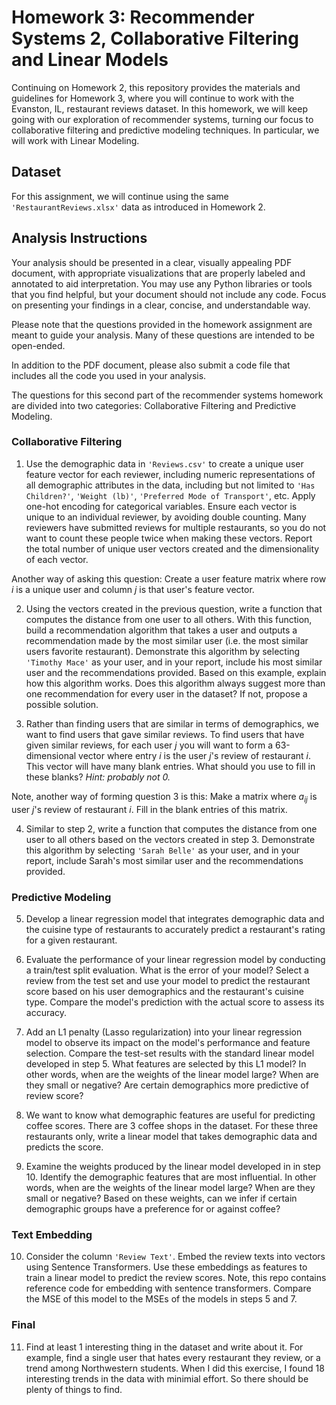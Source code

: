 # Homework 3: Recommender Systems 2, Collaborative Filtering and Linear Models
Continuing on Homework 2, this repository provides the materials and guidelines for Homework 3, where you will continue to work with the Evanston, IL, restaurant reviews dataset. In this homework, we will keep going with our exploration of recommender systems, turning our focus to collaborative filtering and predictive modeling techniques. In particular, we will work with Linear Modeling. 

## Dataset
For this assignment, we will continue using the same ``'RestaurantReviews.xlsx'`` data as introduced in Homework 2.

## Analysis Instructions
Your analysis should be presented in a clear, visually appealing PDF document, with appropriate visualizations that are properly labeled and annotated to aid interpretation. You may use any Python libraries or tools that you find helpful, but your document should not include any code. Focus on presenting your findings in a clear, concise, and understandable way.

Please note that the questions provided in the homework assignment are meant to guide your analysis. Many of these questions are intended to be open-ended.

In addition to the PDF document, please also submit a code file that includes all the code you used in your analysis.

The questions for this second part of the recommender systems homework are divided into two categories: Collaborative Filtering and Predictive Modeling.

### Collaborative Filtering

1. Use the demographic data in ``'Reviews.csv'`` to create a unique user feature vector for each reviewer, including numeric representations of all demographic attributes in the data, including but not limited to ``'Has Children?'``, ``'Weight (lb)'``, ``'Preferred Mode of Transport'``, etc. Apply one-hot encoding for categorical variables. Ensure each vector is unique to an individual reviewer, by avoiding double counting. Many reviewers have submitted reviews for multiple restaurants, so you do not want to count these people twice when making these vectors. Report the total number of unique user vectors created and the dimensionality of each vector.

Another way of asking this question: Create a user feature matrix where row $i$ is a unique user and column $j$ is that user's feature vector. 

2. Using the vectors created in the previous question, write a function that computes the distance from one user to all others. With this function, build a recommendation algorithm that takes a user and outputs a recommendation made by the most similar user (i.e. the most similar users favorite restaurant). Demonstrate this algorithm by selecting ``'Timothy Mace'`` as your user, and in your report, include his most similar user and the recommendations provided. Based on this example, explain how this algorithm works. Does this algorithm always suggest more than one recommendation for every user in the dataset? If not, propose a possible solution.
   
3. Rather than finding users that are similar in terms of demographics, we want to find users that gave similar reviews. To find users that have given similar reviews, for each user $j$ you will want to form a 63-dimensional vector where entry $i$ is the user $j$'s review of restaurant $i$. This vector will have many blank entries. What should you use to fill in these blanks? *Hint: probably not 0.*


Note, another way of forming question 3 is this: Make a matrix where $a_{ij}$ is user $j$'s review of restaurant $i$. Fill in the blank entries of this matrix. 

4. Similar to step 2, write a function that computes the distance from one user to all others based on the vectors created in step 3. Demonstrate this algorithm by selecting ``'Sarah Belle'`` as your user, and in your report, include Sarah's most similar user and the recommendations provided. 
   
### Predictive Modeling

5. Develop a linear regression model that integrates demographic data and the cuisine type of restaurants to accurately predict a restaurant's rating for a given restaurant.

6. Evaluate the performance of your linear regression model by conducting a train/test split evaluation. What is the error of your model? Select a review from the test set and use your model to predict the restaurant score based on his user demographics and the restaurant's cuisine type. Compare the model's prediction with the actual score to assess its accuracy.

7. Add an L1 penalty (Lasso regularization) into your linear regression model to observe its impact on the model's performance and feature selection. Compare the test-set results with the standard linear model developed in step 5. What features are selected by this L1 model? In other words, when are the weights of the linear model large? When are they small or negative? Are certain demographics more predictive of review score?

8. We want to know what demographic features are useful for predicting coffee scores. There are 3 coffee shops in the dataset. For these three restaurants only, write a linear model that takes demographic data and predicts the score.
    
9. Examine the weights produced by the linear model developed in in step 10. Identify the demographic features that are most influential. In other words, when are the weights of the linear model large? When are they small or negative? Based on these weights, can we infer if certain demographic groups have a preference for or against coffee?

### Text Embedding

10. Consider the column ``'Review Text'``. Embed the review texts into vectors using Sentence Transformers. Use these embeddings as features to train a linear model to predict the review scores. Note, this repo contains reference code for embedding with sentence transformers. Compare the MSE of this model to the MSEs of the models in steps 5 and 7. 



### Final
11. Find at least 1 interesting thing in the dataset and write about it. For example, find a single user that hates every restaurant they review, or a trend among Northwestern students. When I did this exercise, I found 18 interesting trends in the data with minimial effort. So there should be plenty of things to find.
